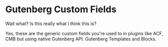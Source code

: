 # Gutenberg Custom Fields

Wait what? Is this really what I think this is?

Yes, these are the generic custom fields you're used to in plugins like ACF, CMB
but using native Gutenberg API. Gutenberg Templates and Blocks.
